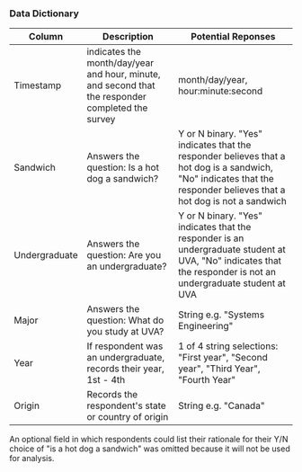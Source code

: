 ### Data Dictionary
| Column| Description| Potential Reponses|                   
|-------|------------|-------------------|
| Timestamp | indicates the month/day/year and hour, minute, and second that the responder completed the survey |month/day/year, hour:minute:second|
| Sandwich| Answers the question: Is a hot dog a sandwich?| Y or N binary. "Yes" indicates that the responder believes that a hot dog is a sandwich, "No" indicates that the responder believes that a hot dog is not a sandwich |
| Undergraduate| Answers the question: Are you an undergraduate?| Y or N binary. "Yes" indicates that the responder is an undergraduate student at UVA, "No" indicates that the responder is not an undergraduate student at UVA |
| Major| Answers the question: What do you study at UVA?| String e.g. "Systems Engineering" |
| Year| If respondent was an undergraduate, records their year, 1st - 4th | 1 of 4 string selections: "First year", "Second year", "Third Year", "Fourth Year" |
| Origin| Records the respondent's state or country of origin | String e.g. "Canada" |

An optional field in which respondents could list their rationale for their Y/N choice of "is a hot dog a sandwich" was omitted because it will not be used for analysis.
